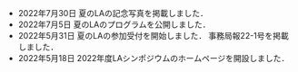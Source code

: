 * <span class="date">2022年7月30日</span> 夏のLAの記念写真を掲載しました．
* <span class="date">2022年7月5日</span> 夏のLAのプログラムを公開しました．
* <span class="date">2022年5月31日</span> 夏のLAの参加受付を開始しました． 事務局報22-1号を掲載しました．
* <span class="date">2022年5月18日</span> 2022年度LAシンポジウムのホームページを開設しました．
